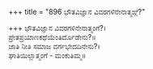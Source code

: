+++
title = "896 ಭೌತವಿಜ್ಞಾನ ವಿವರಗಳಿನೇನಾತ್ಮಙ್ಗೆ?"

+++
ಭೌತವಿಜ್ಞಾನ ವಿವರಗಳಿನೇನಾತ್ಮಂಗೆ?।  
ಪ್ರೇತಪ್ರಯಾಣಕಥೆಯೆಂತಿರ್ದೊಡೇನು?॥  
ಜಾತಿ ನೀತಿ ಸಮಾಜ ವರ್ಗಭೇದದಿನೇನು?।  
ಘಾತಿಯಿಲ್ಲಾತ್ಮಂಗೆ - ಮಂಕುತಿಮ್ಮ॥  
